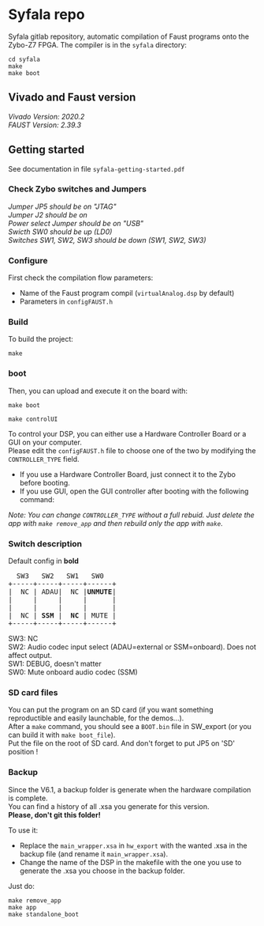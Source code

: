 
# Syfala repo
 
Syfala gitlab repository, automatic compilation of Faust programs onto the Zybo-Z7 FPGA. The compiler is in the ``syfala`` directory:

```
cd syfala
make
make boot
```

## Vivado and Faust version 

*Vivado Version: 2020.2*  
*FAUST Version: 2.39.3*

## Getting started
See documentation in file `syfala-getting-started.pdf`

### Check Zybo switches and Jumpers
*Jumper JP5 should be on "JTAG"*  
*Jumper J2 should be on*  
*Power select Jumper should be on "USB"*  
*Swicth SW0 should be up (LD0)*  
*Switches SW1, SW2, SW3 should be down (SW1, SW2, SW3)*  

### Configure

First check the compilation flow parameters: 

- Name of the Faust program compil (`virtualAnalog.dsp` by default)  
- Parameters in `configFAUST.h` 

### Build

To build the project:  

```
make
```
  
### boot

Then, you can upload and execute it on the board with:  

```
make boot
```

```
make controlUI
```

To control your DSP, you can either use a Hardware Controller Board or a GUI on your computer.  
Please edit the `configFAUST.h` file to choose one of the two by modifying the `CONTROLLER_TYPE` field.  
  
- If you use a Hardware Controller Board, just connect it to the Zybo before booting.  
- If you use GUI, open the GUI controller after booting with the following command:

*Note: You can change `CONTROLLER_TYPE` without a full rebuid. Just delete the app with `make remove_app` and then rebuild only the app with `make`*.

### Switch description
Default config in **bold**  
<pre>
  SW3   SW2   SW1   SW0
+-----+-----+-----+------+
|  NC | ADAU|  NC |<b>UNMUTE</b>|
|     |     |     |      |
|     |     |     |      |
|  NC | <b>SSM</b> |  <b>NC</b> | MUTE |
+-----+-----+-----+------+
</pre>
  
SW3: NC  
SW2: Audio codec input select (ADAU=external or SSM=onboard). Does not affect output.  
SW1: DEBUG, doesn't matter  
SW0: Mute onboard audio codec (SSM)  





### SD card files

You can put the program on an SD card (if you want something reproductible and easily launchable, for the demos...).  
After a `make` command, you should see a `BOOT.bin` file in SW_export (or you can build it with `make boot_file`).  
Put the file on the root of SD card. And don't forget to put JP5 on 'SD' position !  

### Backup

Since the V6.1, a backup folder is generate when the hardware compilation is complete.  
You can find a history of all .xsa you generate for this version.  
**Please, don't git this folder!**  
  
To use it:  
- Replace the `main_wrapper.xsa` in `hw_export` with the wanted .xsa in the backup file (and rename it `main_wrapper.xsa`).  
- Change the name of the DSP in the makefile with the one you use to generate the .xsa you choose in the backup folder.  

Just do:

```
make remove_app
make app
make standalone_boot
```
